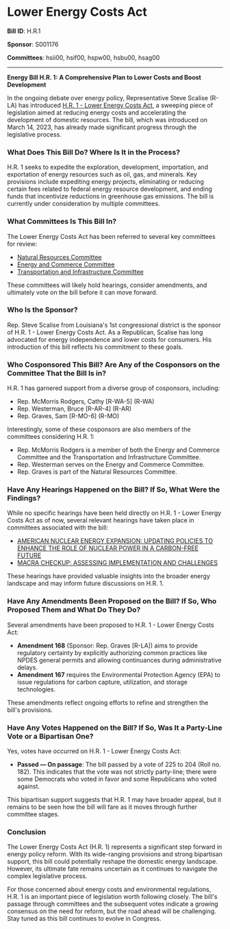 # Lower Energy Costs Act

**Bill ID**: H.R.1

**Sponsor**: S001176

**Committees**: hsii00, hsif00, hspw00, hsbu00, hsag00

---

**Energy Bill H.R. 1: A Comprehensive Plan to Lower Costs and Boost Development**

In the ongoing debate over energy policy, Representative Steve Scalise (R-LA) has introduced [H.R. 1 - Lower Energy Costs Act](https://www.congress.gov/bill/118th-congress/house-bill/1), a sweeping piece of legislation aimed at reducing energy costs and accelerating the development of domestic resources. The bill, which was introduced on March 14, 2023, has already made significant progress through the legislative process.

### What Does This Bill Do? Where Is It in the Process?

H.R. 1 seeks to expedite the exploration, development, importation, and exportation of energy resources such as oil, gas, and minerals. Key provisions include expediting energy projects, eliminating or reducing certain fees related to federal energy resource development, and ending funds that incentivize reductions in greenhouse gas emissions. The bill is currently under consideration by multiple committees.

### What Committees Is This Bill In?

The Lower Energy Costs Act has been referred to several key committees for review:
- [Natural Resources Committee](https://www.congress.gov/committee/natural-resources-committee)
- [Energy and Commerce Committee](https://www.congress.gov/committee/energy-and-commerce-committee)
- [Transportation and Infrastructure Committee](https://www.congress.gov/committee/transportation-and-infrastructure-committee)

These committees will likely hold hearings, consider amendments, and ultimately vote on the bill before it can move forward.

### Who Is the Sponsor?

Rep. Steve Scalise from Louisiana's 1st congressional district is the sponsor of H.R. 1 - Lower Energy Costs Act. As a Republican, Scalise has long advocated for energy independence and lower costs for consumers. His introduction of this bill reflects his commitment to these goals.

### Who Cosponsored This Bill? Are Any of the Cosponsors on the Committee That the Bill Is in?

H.R. 1 has garnered support from a diverse group of cosponsors, including:
- Rep. McMorris Rodgers, Cathy [R-WA-5] (R-WA)
- Rep. Westerman, Bruce [R-AR-4] (R-AR)
- Rep. Graves, Sam [R-MO-6] (R-MO)

Interestingly, some of these cosponsors are also members of the committees considering H.R. 1:
- Rep. McMorris Rodgers is a member of both the Energy and Commerce Committee and the Transportation and Infrastructure Committee.
- Rep. Westerman serves on the Energy and Commerce Committee.
- Rep. Graves is part of the Natural Resources Committee.

### Have Any Hearings Happened on the Bill? If So, What Were the Findings?

While no specific hearings have been held directly on H.R. 1 - Lower Energy Costs Act as of now, several relevant hearings have taken place in committees associated with the bill:
- [AMERICAN NUCLEAR ENERGY EXPANSION: UPDATING POLICIES TO ENHANCE THE ROLE OF NUCLEAR POWER IN A CARBON-FREE FUTURE](https://www.congress.gov)
- [MACRA CHECKUP: ASSESSING IMPLEMENTATION AND CHALLENGES](https://www.congress.gov)

These hearings have provided valuable insights into the broader energy landscape and may inform future discussions on H.R. 1.

### Have Any Amendments Been Proposed on the Bill? If So, Who Proposed Them and What Do They Do?

Several amendments have been proposed to H.R. 1 - Lower Energy Costs Act:
- **Amendment 168** (Sponsor: Rep. Graves [R-LA]) aims to provide regulatory certainty by explicitly authorizing common practices like NPDES general permits and allowing continuances during administrative delays.
- **Amendment 167** requires the Environmental Protection Agency (EPA) to issue regulations for carbon capture, utilization, and storage technologies.

These amendments reflect ongoing efforts to refine and strengthen the bill's provisions.

### Have Any Votes Happened on the Bill? If So, Was It a Party-Line Vote or a Bipartisan One?

Yes, votes have occurred on H.R. 1 - Lower Energy Costs Act:
- **Passed — On passage**: The bill passed by a vote of 225 to 204 (Roll no. 182). This indicates that the vote was not strictly party-line; there were some Democrats who voted in favor and some Republicans who voted against.

This bipartisan support suggests that H.R. 1 may have broader appeal, but it remains to be seen how the bill will fare as it moves through further committee stages.

### Conclusion

The Lower Energy Costs Act (H.R. 1) represents a significant step forward in energy policy reform. With its wide-ranging provisions and strong bipartisan support, this bill could potentially reshape the domestic energy landscape. However, its ultimate fate remains uncertain as it continues to navigate the complex legislative process.

For those concerned about energy costs and environmental regulations, H.R. 1 is an important piece of legislation worth following closely. The bill's passage through committees and the subsequent votes indicate a growing consensus on the need for reform, but the road ahead will be challenging. Stay tuned as this bill continues to evolve in Congress.